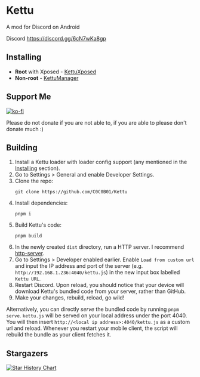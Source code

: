 # Kettu
A mod for Discord on Android

Discord https://discord.gg/6cN7wKa8gp
   
## Installing

- **Root** with Xposed - [KettuXposed](https://github.com/C0C0B01/KettuXposed/releases/latest)
- **Non-root** - [KettuManager](https://github.com/C0C0B01/KettuManager/releases/latest)

## Support Me
[![ko-fi](https://ko-fi.com/img/githubbutton_sm.svg)](https://ko-fi.com/cocobo1)

Please do not donate if you are not able to, if you are able to please don't donate much :)

## Building
1. Install a Kettu loader with loader config support (any mentioned in the [Installing](#installing) section).
1. Go to Settings > General and enable Developer Settings.
1. Clone the repo:
    ```
    git clone https://github.com/C0C0B01/Kettu
    ```
1. Install dependencies:
    ```
    pnpm i
    ```
1. Build Kettu's code:
    ```
    pnpm build
    ```
1. In the newly created `dist` directory, run a HTTP server. I recommend [http-server](https://www.npmjs.com/package/http-server).
1. Go to Settings > Developer enabled earlier. Enable `Load from custom url` and input the IP address and port of the server (e.g. `http://192.168.1.236:4040/kettu.js`) in the new input box labelled `Kettu URL`.
1. Restart Discord. Upon reload, you should notice that your device will download Kettu's bundled code from your server, rather than GitHub.
1. Make your changes, rebuild, reload, go wild!

Alternatively, you can directly *serve* the bundled code by running `pnpm serve`. `kettu.js` will be served on your local address under the port 4040. You will then insert `http://<local ip address>:4040/kettu.js` as a custom url and reload. Whenever you restart your mobile client, the script will rebuild the bundle as your client fetches it.

## Stargazers
[![Star History Chart](https://api.star-history.com/svg?repos=C0C0B01/Kettu&type=Date)](https://star-history.com/#bytebase/star-history&Date)
